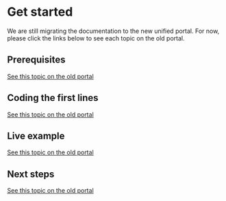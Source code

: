 ﻿# Get started

We are still migrating the documentation to the new unified portal. For now, please click the links below to see each topic on the old portal.

## Prerequisites

[See this topic on the old portal](https://webpki.lacunasoftware.com/#/Documentation#prerequisites)

## Coding the first lines

[See this topic on the old portal](https://webpki.lacunasoftware.com/#/Documentation#coding-the-first-lines)

## Live example

[See this topic on the old portal](https://webpki.lacunasoftware.com/#/Documentation#live-example)

## Next steps

[See this topic on the old portal](https://webpki.lacunasoftware.com/#/Documentation#next-steps)
